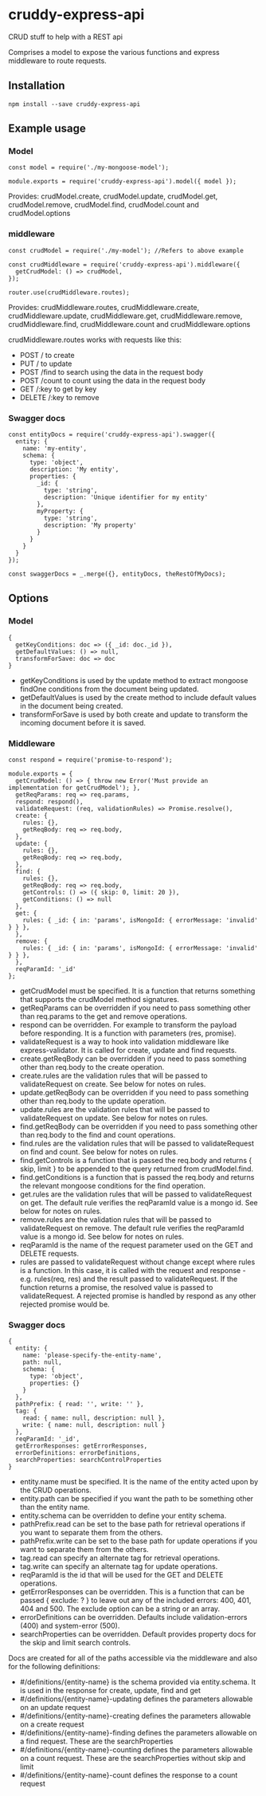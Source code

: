 # cruddy-express-api
CRUD stuff to help with a REST api

Comprises a model to expose the various functions and express middleware to route requests.

## Installation

    npm install --save cruddy-express-api

## Example usage

### Model

    const model = require('./my-mongoose-model');

    module.exports = require('cruddy-express-api').model({ model });

Provides: crudModel.create, crudModel.update, crudModel.get, crudModel.remove, crudModel.find, crudModel.count and crudModel.options

### middleware

    const crudModel = require('./my-model'); //Refers to above example

    const crudMiddleware = require('cruddy-express-api').middleware({
      getCrudModel: () => crudModel,
    });

    router.use(crudMiddleware.routes);

Provides: crudMiddleware.routes, crudMiddleware.create, crudMiddleware.update, crudMiddleware.get, crudMiddleware.remove, crudMiddleware.find, crudMiddleware.count and crudMiddleware.options

crudMiddleware.routes works with requests like this:
* POST / to create
* PUT / to update
* POST /find to search using the data in the request body
* POST /count to count using the data in the request body
* GET /:key to get by key
* DELETE /:key to remove

### Swagger docs

    const entityDocs = require('cruddy-express-api').swagger({
      entity: {
        name: 'my-entity',
        schema: {
          type: 'object',
          description: 'My entity',
          properties: {
            _id: {
              type: 'string',
              description: 'Unique identifier for my entity'
            },
            myProperty: {
              type: 'string',
              description: 'My property'
            }
          }
        }
      }
    });

    const swaggerDocs = _.merge({}, entityDocs, theRestOfMyDocs);

## Options

### Model

    {
      getKeyConditions: doc => ({ _id: doc._id }),
      getDefaultValues: () => null,
      transformForSave: doc => doc
    }

* getKeyConditions is used by the update method to extract mongoose findOne conditions from the document being updated.
* getDefaultValues is used by the create method to include default values in the document being created.
* transformForSave is used by both create and update to transform the incoming document before it is saved.

### Middleware

    const respond = require('promise-to-respond');

    module.exports = {
      getCrudModel: () => { throw new Error('Must provide an implementation for getCrudModel'); },
      getReqParams: req => req.params,
      respond: respond(),
      validateRequest: (req, validationRules) => Promise.resolve(),
      create: {
        rules: {},
        getReqBody: req => req.body,
      },
      update: {
        rules: {},
        getReqBody: req => req.body,
      },
      find: {
        rules: {},
        getReqBody: req => req.body,
        getControls: () => ({ skip: 0, limit: 20 }),
        getConditions: () => null
      },
      get: {
        rules: { _id: { in: 'params', isMongoId: { errorMessage: 'invalid' } } },
      },
      remove: {
        rules: { _id: { in: 'params', isMongoId: { errorMessage: 'invalid' } } },
      },
      reqParamId: '_id'
    };

* getCrudModel must be specified. It is a function that returns something that supports the crudModel method signatures.
* getReqParams can be overridden if you need to pass something other than req.params to the get and remove operations.
* respond can be overridden. For example to transform the payload before responding. It is a function with parameters (res, promise).
* validateRequest is a way to hook into validation middleware like express-validator. It is called for create, update and find requests.
* create.getReqBody can be overridden if you need to pass something other than req.body to the create operation.
* create.rules are the validation rules that will be passed to validateRequest on create. See below for notes on rules.
* update.getReqBody can be overridden if you need to pass something other than req.body to the update operation.
* update.rules are the validation rules that will be passed to validateRequest on update. See below for notes on rules.
* find.getReqBody can be overridden if you need to pass something other than req.body to the find and count operations.
* find.rules are the validation rules that will be passed to validateRequest on find and count. See below for notes on rules.
* find.getControls is a function that is passed the req.body and returns { skip, limit } to be appended to the query returned from crudModel.find.
* find.getConditions is a function that is passed the req.body and returns the relevant mongoose conditions for the find operation.
* get.rules are the validation rules that will be passed to validateRequest on get. The default rule verifies the reqParamId value is a mongo id. See below for notes on rules.
* remove.rules are the validation rules that will be passed to validateRequest on remove. The default rule verifies the reqParamId value is a mongo id. See below for notes on rules.
* reqParamId is the name of the request parameter used on the GET and DELETE requests.
* rules are passed to validateRequest without change except where rules is a function. In this case, it is called with the request and response - e.g. rules(req, res) and the result passed to validateRequest. If the function returns a promise, the resolved value is passed to validateRequest. A rejected promise is handled by respond as any other rejected promise would be.

### Swagger docs

    {
      entity: {
        name: 'please-specify-the-entity-name',
        path: null,
        schema: {
          type: 'object',
          properties: {} 
        }
      },
      pathPrefix: { read: '', write: '' },
      tag: {
        read: { name: null, description: null },
        write: { name: null, description: null }
      },
      reqParamId: '_id',
      getErrorResponses: getErrorResponses,
      errorDefinitions: errorDefinitions,
      searchProperties: searchControlProperties
    }

* entity.name must be specified. It is the name of the entity acted upon by the CRUD operations.
* entity.path can be specified if you want the path to be something other than the entity name.
* entity.schema can be overridden to define your entity schema.
* pathPrefix.read can be set to the base path for retrieval operations if you want to separate them from the others.
* pathPrefix.write can be set to the base path for update operations if you want to separate them from the others.
* tag.read can specify an alternate tag for retrieval operations.
* tag.write can specify an alternate tag for update operations.
* reqParamId is the id that will be used for the GET and DELETE operations.
* getErrorResponses can be overridden. This is a function that can be passed { exclude: ? } to leave out any of the included errors: 400, 401, 404 and 500.
  The exclude option can be a string or an array.
* errorDefinitions can be overridden. Defaults include validation-errors (400) and system-error (500).
* searchProperties can be overridden. Default provides property docs for the skip and limit search controls.

Docs are created for all of the paths accessible via the middleware and also for the following definitions:
* #/definitions/{entity-name} is the schema provided via entity.schema. It is used in the response for create, update, find and get
* #/definitions/{entity-name}-updating defines the parameters allowable on an update request
* #/definitions/{entity-name}-creating defines the parameters allowable on a create request
* #/definitions/{entity-name}-finding defines the parameters allowable on a find request. These are the searchProperties
* #/definitions/{entity-name}-counting defines the parameters allowable on a count request. These are the searchProperties without skip and limit
* #/definitions/{entity-name}-count defines the response to a count request
